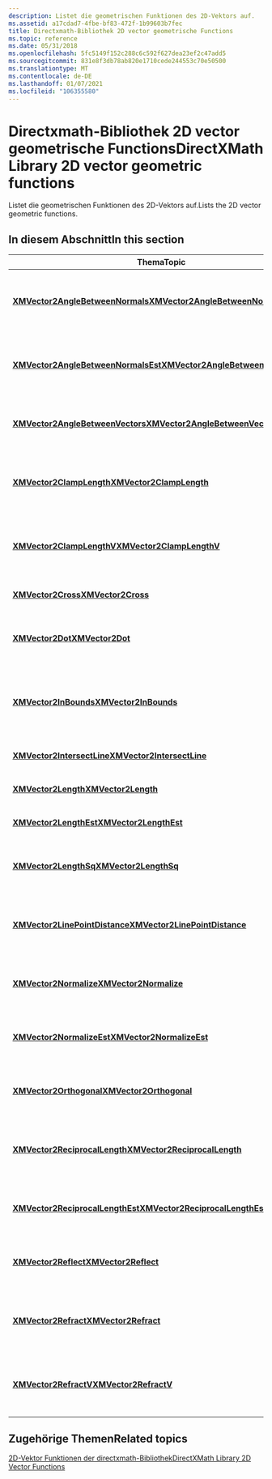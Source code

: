 ```yaml
---
description: Listet die geometrischen Funktionen des 2D-Vektors auf.
ms.assetid: a17cdad7-4fbe-bf83-472f-1b99603b7fec
title: Directxmath-Bibliothek 2D vector geometrische Functions
ms.topic: reference
ms.date: 05/31/2018
ms.openlocfilehash: 5fc5149f152c288c6c592f627dea23ef2c47add5
ms.sourcegitcommit: 831e8f3db78ab820e1710cede244553c70e50500
ms.translationtype: MT
ms.contentlocale: de-DE
ms.lasthandoff: 01/07/2021
ms.locfileid: "106355580"
---
```

# <a name="directxmath-library-2d-vector-geometric-functions"></a><span data-ttu-id="33f46-103">Directxmath-Bibliothek 2D vector geometrische Functions</span><span class="sxs-lookup"><span data-stu-id="33f46-103">DirectXMath Library 2D vector geometric functions</span></span>

<span data-ttu-id="33f46-104">Listet die geometrischen Funktionen des 2D-Vektors auf.</span><span class="sxs-lookup"><span data-stu-id="33f46-104">Lists the 2D vector geometric functions.</span></span>

## <a name="in-this-section"></a><span data-ttu-id="33f46-105">In diesem Abschnitt</span><span class="sxs-lookup"><span data-stu-id="33f46-105">In this section</span></span>



| <span data-ttu-id="33f46-106">Thema</span><span class="sxs-lookup"><span data-stu-id="33f46-106">Topic</span></span>                                                                                 | <span data-ttu-id="33f46-107">BESCHREIBUNG</span><span class="sxs-lookup"><span data-stu-id="33f46-107">Description</span></span>                                                                   |
|---------------------------------------------------------------------------------------|-------------------------------------------------------------------------------|
| [<span data-ttu-id="33f46-108">**XMVector2AngleBetweenNormals**</span><span class="sxs-lookup"><span data-stu-id="33f46-108">**XMVector2AngleBetweenNormals**</span></span>](/windows/win32/api/directxmath/nf-directxmath-xmvector2anglebetweennormals)<br/>       | <span data-ttu-id="33f46-109">Berechnet den Bogenwinkel zwischen zwei normalisierten 2D-Vektoren.</span><span class="sxs-lookup"><span data-stu-id="33f46-109">Computes the radian angle between two normalized 2D vectors.</span></span><br/>       |
| [<span data-ttu-id="33f46-110">**XMVector2AngleBetweenNormalsEst**</span><span class="sxs-lookup"><span data-stu-id="33f46-110">**XMVector2AngleBetweenNormalsEst**</span></span>](/windows/win32/api/directxmath/nf-directxmath-xmvector2anglebetweennormalsest)<br/> | <span data-ttu-id="33f46-111">Schätzt den Bogenwinkel zwischen zwei normalisierten 2D-Vektoren.</span><span class="sxs-lookup"><span data-stu-id="33f46-111">Estimates the radian angle between two normalized 2D vectors.</span></span><br/>      |
| [<span data-ttu-id="33f46-112">**XMVector2AngleBetweenVectors**</span><span class="sxs-lookup"><span data-stu-id="33f46-112">**XMVector2AngleBetweenVectors**</span></span>](/windows/win32/api/directxmath/nf-directxmath-xmvector2anglebetweenvectors)<br/>       | <span data-ttu-id="33f46-113">Berechnet den radiin-Winkel zwischen zwei 2D-Vektoren.</span><span class="sxs-lookup"><span data-stu-id="33f46-113">Computes the radian angle between two 2D vectors.</span></span><br/>                  |
| [<span data-ttu-id="33f46-114">**XMVector2ClampLength**</span><span class="sxs-lookup"><span data-stu-id="33f46-114">**XMVector2ClampLength**</span></span>](/windows/win32/api/directxmath/nf-directxmath-xmvector2clamplength)<br/>                       | <span data-ttu-id="33f46-115">Bindet die Länge eines 2D-Vektors an einen angegebenen Bereich.</span><span class="sxs-lookup"><span data-stu-id="33f46-115">Clamps the length of a 2D vector to a given range.</span></span><br/>                 |
| [<span data-ttu-id="33f46-116">**XMVector2ClampLengthV**</span><span class="sxs-lookup"><span data-stu-id="33f46-116">**XMVector2ClampLengthV**</span></span>](/windows/win32/api/directxmath/nf-directxmath-xmvector2clamplengthv)<br/>                     | <span data-ttu-id="33f46-117">Bindet die Länge eines 2D-Vektors an einen angegebenen Bereich.</span><span class="sxs-lookup"><span data-stu-id="33f46-117">Clamps the length of a 2D vector to a given range.</span></span><br/>                 |
| [<span data-ttu-id="33f46-118">**XMVector2Cross**</span><span class="sxs-lookup"><span data-stu-id="33f46-118">**XMVector2Cross**</span></span>](/windows/win32/api/directxmath/nf-directxmath-xmvector2cross)<br/>                                   | <span data-ttu-id="33f46-119">Berechnet das 2D-Kreuz Produkt.</span><span class="sxs-lookup"><span data-stu-id="33f46-119">Computes the 2D cross product.</span></span><br/>                                     |
| [<span data-ttu-id="33f46-120">**XMVector2Dot**</span><span class="sxs-lookup"><span data-stu-id="33f46-120">**XMVector2Dot**</span></span>](/windows/win32/api/directxmath/nf-directxmath-xmvector2dot)<br/>                                       | <span data-ttu-id="33f46-121">Berechnet das Punktprodukt zwischen 2D-Vektoren.</span><span class="sxs-lookup"><span data-stu-id="33f46-121">Computes the dot product between 2D vectors.</span></span><br/>                       |
| [<span data-ttu-id="33f46-122">**XMVector2InBounds**</span><span class="sxs-lookup"><span data-stu-id="33f46-122">**XMVector2InBounds**</span></span>](/windows/win32/api/directxmath/nf-directxmath-xmvector2inbounds)<br/>                             | <span data-ttu-id="33f46-123">Testet, ob die Komponenten eines 2D-Vektors innerhalb von festgelegten Begrenzungen liegen.</span><span class="sxs-lookup"><span data-stu-id="33f46-123">Tests whether the components of a 2D vector are within set bounds.</span></span><br/> |
| [<span data-ttu-id="33f46-124">**XMVector2IntersectLine**</span><span class="sxs-lookup"><span data-stu-id="33f46-124">**XMVector2IntersectLine**</span></span>](/windows/win32/api/directxmath/nf-directxmath-xmvector2intersectline)<br/>                   | <span data-ttu-id="33f46-125">Sucht die Schnittmenge von zwei Zeilen.</span><span class="sxs-lookup"><span data-stu-id="33f46-125">Finds the intersection of two lines.</span></span><br/>                               |
| [<span data-ttu-id="33f46-126">**XMVector2Length**</span><span class="sxs-lookup"><span data-stu-id="33f46-126">**XMVector2Length**</span></span>](/windows/win32/api/directxmath/nf-directxmath-xmvector2length)<br/>                                 | <span data-ttu-id="33f46-127">Berechnet die Länge eines 2D-Vektors.</span><span class="sxs-lookup"><span data-stu-id="33f46-127">Computes the length of a 2D vector.</span></span><br/>                                |
| [<span data-ttu-id="33f46-128">**XMVector2LengthEst**</span><span class="sxs-lookup"><span data-stu-id="33f46-128">**XMVector2LengthEst**</span></span>](/windows/win32/api/directxmath/nf-directxmath-xmvector2lengthest)<br/>                           | <span data-ttu-id="33f46-129">Schätzt die Länge eines 2D-Vektors.</span><span class="sxs-lookup"><span data-stu-id="33f46-129">Estimates the length of a 2D vector.</span></span><br/>                               |
| [<span data-ttu-id="33f46-130">**XMVector2LengthSq**</span><span class="sxs-lookup"><span data-stu-id="33f46-130">**XMVector2LengthSq**</span></span>](/windows/win32/api/directxmath/nf-directxmath-xmvector2lengthsq)<br/>                             | <span data-ttu-id="33f46-131">Berechnet das Quadrat der Länge eines 2D-Vektors.</span><span class="sxs-lookup"><span data-stu-id="33f46-131">Computes the square of the length of a 2D vector.</span></span><br/>                  |
| [<span data-ttu-id="33f46-132">**XMVector2LinePointDistance**</span><span class="sxs-lookup"><span data-stu-id="33f46-132">**XMVector2LinePointDistance**</span></span>](/windows/win32/api/directxmath/nf-directxmath-xmvector2linepointdistance)<br/>           | <span data-ttu-id="33f46-133">Berechnet den minimalen Abstand zwischen einer Linie und einem Punkt.</span><span class="sxs-lookup"><span data-stu-id="33f46-133">Computes the minimum distance between a line and a point.</span></span><br/>          |
| [<span data-ttu-id="33f46-134">**XMVector2Normalize**</span><span class="sxs-lookup"><span data-stu-id="33f46-134">**XMVector2Normalize**</span></span>](/windows/win32/api/directxmath/nf-directxmath-xmvector2normalize)<br/>                           | <span data-ttu-id="33f46-135">Gibt die normalisierte Version eines 2D-Vektors zurück.</span><span class="sxs-lookup"><span data-stu-id="33f46-135">Returns the normalized version of a 2D vector.</span></span><br/>                     |
| [<span data-ttu-id="33f46-136">**XMVector2NormalizeEst**</span><span class="sxs-lookup"><span data-stu-id="33f46-136">**XMVector2NormalizeEst**</span></span>](/windows/win32/api/directxmath/nf-directxmath-xmvector2normalizeest)<br/>                     | <span data-ttu-id="33f46-137">Schätzt die normalisierte Version eines 2D-Vektors.</span><span class="sxs-lookup"><span data-stu-id="33f46-137">Estimates the normalized version of a 2D vector.</span></span><br/>                   |
| [<span data-ttu-id="33f46-138">**XMVector2Orthogonal**</span><span class="sxs-lookup"><span data-stu-id="33f46-138">**XMVector2Orthogonal**</span></span>](/windows/win32/api/directxmath/nf-directxmath-xmvector2orthogonal)<br/>                         | <span data-ttu-id="33f46-139">Berechnet einen Vektor senkrecht zu einem 2D-Vektor.</span><span class="sxs-lookup"><span data-stu-id="33f46-139">Computes a vector perpendicular to a 2D vector.</span></span><br/>                    |
| [<span data-ttu-id="33f46-140">**XMVector2ReciprocalLength**</span><span class="sxs-lookup"><span data-stu-id="33f46-140">**XMVector2ReciprocalLength**</span></span>](/windows/win32/api/directxmath/nf-directxmath-xmvector2reciprocallength)<br/>             | <span data-ttu-id="33f46-141">Berechnet die Gegenüberstellung der Länge eines 2D-Vektors.</span><span class="sxs-lookup"><span data-stu-id="33f46-141">Computes the reciprocal of the length of a 2D vector.</span></span><br/>              |
| [<span data-ttu-id="33f46-142">**XMVector2ReciprocalLengthEst**</span><span class="sxs-lookup"><span data-stu-id="33f46-142">**XMVector2ReciprocalLengthEst**</span></span>](/windows/win32/api/directxmath/nf-directxmath-xmvector2reciprocallengthest)<br/>       | <span data-ttu-id="33f46-143">Schätzt die gegenseitige Länge eines 2D-Vektors.</span><span class="sxs-lookup"><span data-stu-id="33f46-143">Estimates the reciprocal of the length of a 2D vector.</span></span><br/>             |
| [<span data-ttu-id="33f46-144">**XMVector2Reflect**</span><span class="sxs-lookup"><span data-stu-id="33f46-144">**XMVector2Reflect**</span></span>](/windows/win32/api/directxmath/nf-directxmath-xmvector2reflect)<br/>                               | <span data-ttu-id="33f46-145">Reflektiert einen 2D-incidentvektor über einen 2D-normal Vektor.</span><span class="sxs-lookup"><span data-stu-id="33f46-145">Reflects an incident 2D vector across a 2D normal vector.</span></span><br/>          |
| [<span data-ttu-id="33f46-146">**XMVector2Refract**</span><span class="sxs-lookup"><span data-stu-id="33f46-146">**XMVector2Refract**</span></span>](/windows/win32/api/directxmath/nf-directxmath-xmvector2refract)<br/>                               | <span data-ttu-id="33f46-147">Bricht einen 2D-incidentvektor über einen 2D-normal Vektor ab.</span><span class="sxs-lookup"><span data-stu-id="33f46-147">Refracts an incident 2D vector across a 2D normal vector.</span></span><br/>          |
| [<span data-ttu-id="33f46-148">**XMVector2RefractV**</span><span class="sxs-lookup"><span data-stu-id="33f46-148">**XMVector2RefractV**</span></span>](/windows/win32/api/directxmath/nf-directxmath-xmvector2refractv)<br/>                             | <span data-ttu-id="33f46-149">Bricht einen 2D-incidentvektor über einen 2D-normal Vektor ab.</span><span class="sxs-lookup"><span data-stu-id="33f46-149">Refracts an incident 2D vector across a 2D normal vector.</span></span><br/>          |



 

## <a name="related-topics"></a><span data-ttu-id="33f46-150">Zugehörige Themen</span><span class="sxs-lookup"><span data-stu-id="33f46-150">Related topics</span></span>

<dl> <dt>

[<span data-ttu-id="33f46-151">2D-Vektor Funktionen der directxmath-Bibliothek</span><span class="sxs-lookup"><span data-stu-id="33f46-151">DirectXMath Library 2D Vector Functions</span></span>](ovw-xnamath-reference-functions-vector2.md)
</dt> </dl>

 

 
